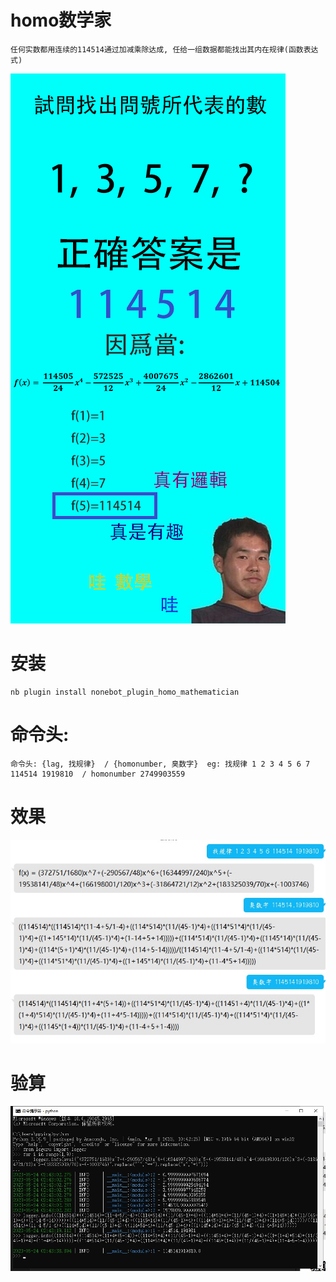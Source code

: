 # homo数学家

    任何实数都用连续的114514通过加减乘除达成, 任给一组数据都能找出其内在规律(函数表达式)
![](show3.png)

# 安装
    
    nb plugin install nonebot_plugin_homo_mathematician



# 命令头:

    命令头: {lag, 找规律}  / {homonumber, 臭数字}  eg: 找规律 1 2 3 4 5 6 7 114514 1919810  / homonumber 2749903559


# 效果
![](show1.jpg)
# 验算
![](show2.jpg)

